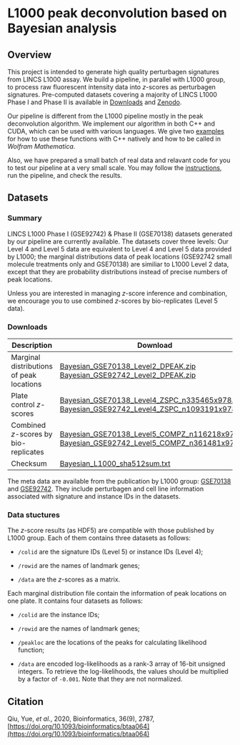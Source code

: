 # L1000 peak deconvolution based on Bayesian analysis

## Overview
This project is intended to generate high quality perturbagen signatures from LINCS L1000 assay. We build a pipeline, in parallel with L1000 group, to process raw fluorescent intensity data into *z*-scores as perturbagen signatures. Pre-computed datasets covering a majority of LINCS L1000 Phase I and Phase II is available in [Downloads](#Downloads) and [Zenodo](https://zenodo.org/record/5559183#.YWJS39rMKUk). 

Our pipeline is different from the L1000 pipeline mostly in the peak deconvolution algorithm. We implement our algorithm in both C++ and CUDA, which can be used with various languages. We give two [examples](/example) for how to use these functions with C++ natively and how to be called in *Wolfram Mathematica*. 

Also, we have prepared a small batch of real data and relavant code for you to test our pipeline at a very small scale. You may follow the [instructions](/pipeline), run the pipeline, and check the results.
 
## Datasets

### Summary
LINCS L1000 Phase I (GSE92742) & Phase II (GSE70138) datasets generated by our pipeline are currently available. The datasets cover three levels: Our Level 4 and Level 5 data are equivalent to Level 4 and Level 5 data provided by L1000; the marginal distributions data of peak locations (GSE92742 small molecule treatments only and GSE70138) are similiar to L1000 Level 2 data, except that they are probability distributions instead of precise numbers of peak locations.

Unless you are interested in managing *z*-score inference and combination, we encourage you to use combined *z*-scores by bio-replicates (Level 5 data). 

### Downloads


| Description                               | Download                                      |
| ----------------------------------------- | --------------------------------------------- |
| Marginal distributions of peak locations  | [Bayesian_GSE70138_Level2_DPEAK.zip](http://callisto.astro.columbia.edu/files/L1000/Bayesian_GSE70138_Level2_DPEAK.zip)<br>[Bayesian_GSE92742_Level2_DPEAK.zip](http://callisto.astro.columbia.edu/files/L1000/Bayesian_GSE92742_Level2_DPEAK.zip)|
| Plate control *z*-scores                  | [Bayesian_GSE70138_Level4_ZSPC_n335465x978.h5](http://callisto.astro.columbia.edu/files/L1000/Bayesian_GSE70138_Level4_ZSPC_n335465x978.h5)<br>[Bayesian_GSE92742_Level4_ZSPC_n1093191x978.h5](http://callisto.astro.columbia.edu/files/L1000/Bayesian_GSE92742_Level4_ZSPC_n1093191x978.h5)|
| Combined *z*-scores by bio-replicates     | [Bayesian_GSE70138_Level5_COMPZ_n116218x978.h5](http://callisto.astro.columbia.edu/files/L1000/Bayesian_GSE70138_Level5_COMPZ_n116218x978.h5)<br>[Bayesian_GSE92742_Level5_COMPZ_n361481x978.h5](http://callisto.astro.columbia.edu/files/L1000/Bayesian_GSE92742_Level5_COMPZ_n361481x978.h5)|
| Checksum                                  | [Bayesian_L1000_sha512sum.txt](http://callisto.astro.columbia.edu/files/L1000/Bayesian_L1000_sha512sum.txt)|

The meta data are available from the publication by L1000 group: [GSE70138](https://www.ncbi.nlm.nih.gov/geo/query/acc.cgi?acc=GSE70138) and [GSE92742](https://www.ncbi.nlm.nih.gov/geo/query/acc.cgi?acc=GSE92742). They include perturbagen and cell line information associated with signature and instance IDs in the datasets.

### Data stuctures

The *z*-score results (as HDF5) are compatible with those published by L1000 group. Each of them contains three datasets as follows:

* `/colid` are the signature IDs (Level 5) or instance IDs (Level 4);

* `/rowid` are the names of landmark genes;

* `/data` are the *z*-scores as a matrix.

Each marginal distribution file contain the information of peak locations on one plate. It contains four datasets as follows:

* `/colid` are the instance IDs;

* `/rowid` are the names of landmark genes;

* `/peakloc` are the locations of the peaks for calculating likelihood function;

* `/data` are encoded log-likelihoods as a rank-3 array of 16-bit unsigned integers. To retrieve the log-likelihoods, the values should be multiplied by a factor of `-0.001`. Note that they are not normalized. 

## Citation

Qiu, Yue, *et al.*, 2020, Bioinformatics, 36(9), 2787, [https://doi.org/10.1093/bioinformatics/btaa064](https://doi.org/10.1093/bioinformatics/btaa064)
